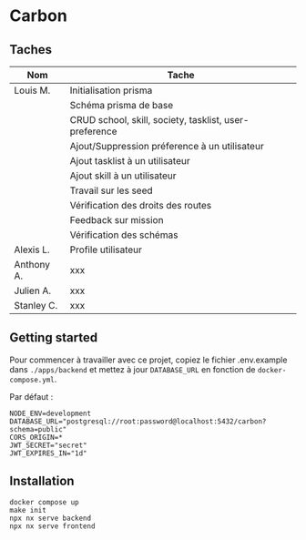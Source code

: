 # Carbon

## Taches

| Nom | Tache |
|-----|-------|
| Louis M.  | Initialisation prisma |
|   | Schéma prisma de base |
|   | CRUD school, skill, society, tasklist, user-preference |
|   | Ajout/Suppression préference à un utilisateur |
|   | Ajout tasklist à un utilisateur |
|   | Ajout skill à un utilisateur |
|   | Travail sur les seed |
|   | Vérification des droits des routes |
|   | Feedback sur mission |
|  | Vérification des schémas |
| Alexis L. | Profile utilisateur |
| Anthony A. | xxx |
| Julien A. | xxx |
| Stanley C. | xxx |


## Getting started

Pour commencer à travailler avec ce projet, copiez le fichier .env.example dans `./apps/backend` et mettez à jour `DATABASE_URL` en fonction de `docker-compose.yml`.

Par défaut :

```
NODE_ENV=development
DATABASE_URL="postgresql://root:password@localhost:5432/carbon?schema=public"
CORS_ORIGIN=*
JWT_SECRET="secret"
JWT_EXPIRES_IN="1d"
```

## Installation

```
docker compose up
make init
npx nx serve backend
npx nx serve frontend
```